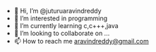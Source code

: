 - 👋 Hi, I’m @juturuaravindreddy
- 👀 I’m interested in programming
- 🌱 I’m currently learning c,c+++,java
- 💞️ I’m looking to collaborate on ...
- 📫 How to reach me aravindreddy@gmail.com

<!---
juturuaravindreddy/juturuaravindreddy is a ✨ special ✨ repository because its `README.md` (this file) appears on your GitHub profile.
You can click the Preview link to take a look at your changes.
--->
